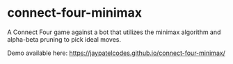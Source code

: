 # connect-four-minimax
A Connect Four game against a bot that utilizes the minimax algorithm and alpha-beta pruning to pick ideal moves.

Demo available here: https://jaypatelcodes.github.io/connect-four-minimax/
